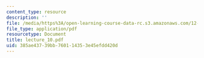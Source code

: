 ```yaml
---
content_type: resource
description: ''
file: /media/https%3A/open-learning-course-data-rc.s3.amazonaws.com/12-746-marine-organic-geochemistry-spring-2005/385ae43739bb760114353e45efdd420d_lecture_10.pdf
file_type: application/pdf
resourcetype: Document
title: lecture_10.pdf
uid: 385ae437-39bb-7601-1435-3e45efdd420d
---
```

